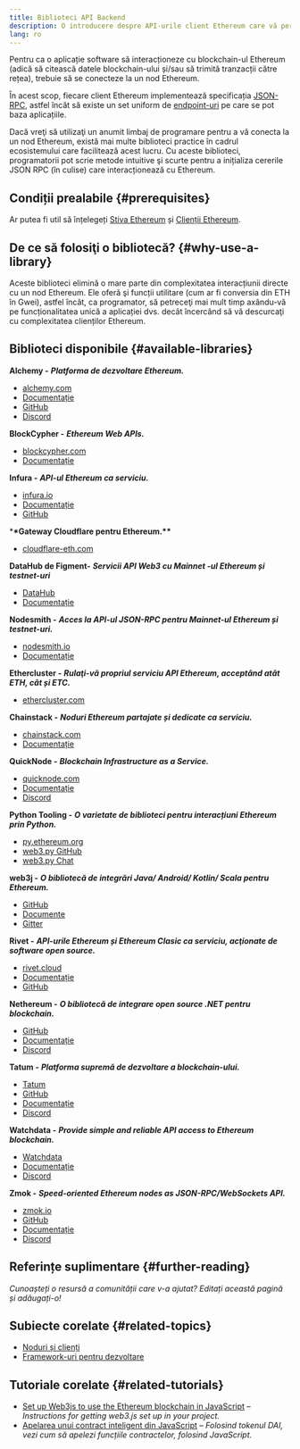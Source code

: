 ```yaml
---
title: Biblioteci API Backend
description: O introducere despre API-urile client Ethereum care vă permit să interacționaţi cu blockchain-ul din aplicația dvs.
lang: ro
---
```


Pentru ca o aplicație software să interacționeze cu blockchain-ul Ethereum (adică să citească datele blockchain-ului și/sau să trimită tranzacții către rețea), trebuie să se conecteze la un nod Ethereum.

În acest scop, fiecare client Ethereum implementează specificația [JSON-RPC](/developers/docs/apis/json-rpc/), astfel încât să existe un set uniform de [endpoint-uri](/developers/docs/apis/json-rpc/#json-rpc-methods) pe care se pot baza aplicațiile.

Dacă vreţi să utilizaţi un anumit limbaj de programare pentru a vă conecta la un nod Ethereum, există mai multe biblioteci practice în cadrul ecosistemului care facilitează acest lucru. Cu aceste biblioteci, programatorii pot scrie metode intuitive şi scurte pentru a inițializa cererile JSON RPC (în culise) care interacționează cu Ethereum.

## Condiții prealabile \{#prerequisites}

Ar putea fi util să înțelegeți [Stiva Ethereum](/developers/docs/ethereum-stack/) și [ Clienții Ethereum](/developers/docs/nodes-and-clients/).

## De ce să folosiţi o bibliotecă? \{#why-use-a-library}

Aceste biblioteci elimină o mare parte din complexitatea interacțiunii directe cu un nod Ethereum. Ele oferă şi funcții utilitare (cum ar fi conversia din ETH în Gwei), astfel încât, ca programator, să petreceţi mai mult timp axându-vă pe funcționalitatea unică a aplicației dvs. decât încercând să vă descurcaţi cu complexitatea clienților Ethereum.

## Biblioteci disponibile \{#available-libraries}

**Alchemy -** **_Platforma de dezvoltare Ethereum._**

- [alchemy.com](https://www.alchemy.com/)
- [Documentație](https://docs.alchemyapi.io/)
- [GitHub](https://github.com/alchemyplatform)
- [Discord](https://discord.com/invite/A39JVCM)

**BlockCypher -** **_Ethereum Web APIs._**

- [blockcypher.com](https://www.blockcypher.com/)
- [Documentație](https://www.blockcypher.com/dev/ethereum/)

**Infura -** **_API-ul Ethereum ca serviciu._**

- [infura.io](https://infura.io)
- [Documentație](https://infura.io/docs)
- [GitHub](https://github.com/INFURA)

\***\*Gateway Cloudflare pentru Ethereum.\*\***

- [cloudflare-eth.com](https://cloudflare-eth.com)

**DataHub de Figment-** **_Servicii API Web3 cu Mainnet -ul Ethereum și testnet-uri_**

- [DataHub](https://www.figment.io/datahub)
- [Documentație](https://docs.figment.io/introduction/what-is-datahub)

**Nodesmith -** **_Acces la API-ul JSON-RPC pentru Mainnet-ul Ethereum și testnet-uri._**

- [nodesmith.io](https://nodesmith.io/network/ethereum/)
- [Documentație](https://nodesmith.io/docs/#/ethereum/apiRef)

**Ethercluster -** **_Rulaţi-vă propriul serviciu API Ethereum, acceptând atât ETH, cât și ETC._**

- [ethercluster.com](https://www.ethercluster.com/)

**Chainstack -** **_Noduri Ethereum partajate și dedicate ca serviciu._**

- [chainstack.com](https://chainstack.com)
- [Documentație](https://docs.chainstack.com)

**QuickNode -** **_Blockchain Infrastructure as a Service._**

- [quicknode.com](https://quicknode.com)
- [Documentație](https://www.quicknode.com/docs)
- [Discord](https://discord.gg/NaR7TtpvJq)

**Python Tooling -** **_O varietate de biblioteci pentru interacțiuni Ethereum prin Python._**

- [py.ethereum.org](http://python.ethereum.org/)
- [web3.py GitHub](https://github.com/ethereum/web3.py)
- [web3.py Chat](https://gitter.im/ethereum/web3.py)

**web3j -** **_O bibliotecă de integrări Java/ Android/ Kotlin/ Scala pentru Ethereum._**

- [GitHub](https://github.com/web3j/web3j)
- [Documente](https://docs.web3j.io/)
- [Gitter](https://gitter.im/web3j/web3j)

**Rivet -** **_API-urile Ethereum și Ethereum Clasic ca serviciu, acţionate de software open source._**

- [rivet.cloud](https://rivet.cloud)
- [Documentație](https://rivet.cloud/docs/)
- [GitHub](https://github.com/openrelayxyz/ethercattle-deployment)

**Nethereum -** **_O bibliotecă de integrare open source .NET pentru blockchain._**

- [GitHub](https://github.com/Nethereum/Nethereum)
- [Documentație](http://docs.nethereum.com/en/latest/)
- [Discord](https://discord.com/invite/jQPrR58FxX)

**Tatum -** **_Platforma supremă de dezvoltare a blockchain-ului._**

- [Tatum](https://tatum.io/)
- [GitHub](https://github.com/tatumio/)
- [Documentație](https://docs.tatum.io/)
- [Discord](https://discord.gg/EDmW3kjTC9)

**Watchdata -** **_Provide simple and reliable API access to Ethereum blockchain._**

- [Watchdata](https://watchdata.io/)
- [Documentație](https://docs.watchdata.io/)
- [Discord](https://discord.com/invite/TZRJbZ6bdn)

**Zmok -** **_Speed-oriented Ethereum nodes as JSON-RPC/WebSockets API._**

- [zmok.io](https://zmok.io/)
- [GitHub](https://github.com/zmok-io)
- [Documentație](https://docs.zmok.io/)
- [Discord](https://discord.gg/fAHeh3ka6s)

## Referințe suplimentare \{#further-reading}

_Cunoașteți o resursă a comunității care v-a ajutat? Editați această pagină și adăugați-o!_

## Subiecte corelate \{#related-topics}

- [Noduri și clienți](/developers/docs/nodes-and-clients/)
- [Framework-uri pentru dezvoltare](/developers/docs/frameworks/)

## Tutoriale corelate \{#related-tutorials}

- [Set up Web3js to use the Ethereum blockchain in JavaScript](/developers/tutorials/set-up-web3js-to-use-ethereum-in-javascript/) _– Instructions for getting web3.js set up in your project._
- [Apelarea unui contract inteligent din JavaScript](/developers/tutorials/calling-a-smart-contract-from-javascript/) _– Folosind tokenul DAI, vezi cum să apelezi funcțiile contractelor, folosind JavaScript._
